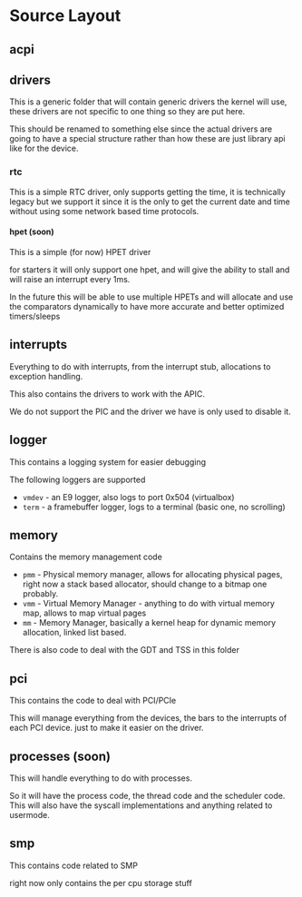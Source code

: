 # Source Layout

## acpi
## drivers
This is a generic folder that will contain generic drivers the kernel will use, these drivers are not specific to 
one thing so they are put here.

This should be renamed to something else since the actual drivers are going to have a special structure rather than how 
these are just library api like for the device.

### rtc
This is a simple RTC driver, only supports getting the time, it is technically legacy but we support it since it is 
the only to get the current date and time without using some network based time protocols.

#### hpet (soon)
This is a simple (for now) HPET driver

for starters it will only support one hpet, and will give the ability to stall and will raise an interrupt every 1ms.

In the future this will be able to use multiple HPETs and will allocate and use the comparators dynamically to have 
more accurate and better optimized timers/sleeps 

## interrupts
Everything to do with interrupts, from the interrupt stub, allocations to exception handling.

This also contains the drivers to work with the APIC.

We do not support the PIC and the driver we have is only used to disable it.

## logger
This contains a logging system for easier debugging

The following loggers are supported
* `vmdev` - an E9 logger, also logs to port 0x504 (virtualbox)
* `term` - a framebuffer logger, logs to a terminal (basic one, no scrolling)

## memory
Contains the memory management code

* `pmm` - Physical memory manager, allows for allocating physical pages, right now a stack based allocator, should 
change to a bitmap one probably.
* `vmm` - Virtual Memory Manager - anything to do with virtual memory map, allows to map virtual pages
* `mm` - Memory Manager, basically a kernel heap for dynamic memory allocation, linked list based.

There is also code to deal with the GDT and TSS in this folder

## pci
This contains the code to deal with PCI/PCIe

This will manage everything from the devices, the bars to the interrupts of each PCI device. just to make it easier on 
the driver.

## processes (soon)
This will handle everything to do with processes.

So it will have the process code, the thread code and the scheduler code. This will also have the syscall 
implementations and anything related to usermode.

## smp
This contains code related to SMP

right now only contains the per cpu storage stuff